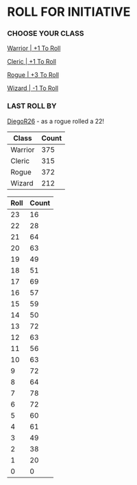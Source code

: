 # ROLL FOR INITIATIVE
### CHOOSE YOUR CLASS

[Warrior | +1 To Roll](https://github.com/benjaminsampica/benjaminsampica/issues/new?title=roll%7Cwarrior&body=Just+click+%27Submit+new+issue%27.)

[Cleric | +1 To Roll](https://github.com/benjaminsampica/benjaminsampica/issues/new?title=roll%7Ccleric&body=Just+click+%27Submit+new+issue%27.)

[Rogue | +3 To Roll](https://github.com/benjaminsampica/benjaminsampica/issues/new?title=roll%7Crogue&body=Just+click+%27Submit+new+issue%27.)

[Wizard | -1 To Roll](https://github.com/benjaminsampica/benjaminsampica/issues/new?title=roll%7Cwizard&body=Just+click+%27Submit+new+issue%27.)
### LAST ROLL BY
[DiegoR26](https://www.github.com/DiegoR26) - as a rogue rolled a 22!

|Class|Count|
|-|-|
|Warrior|375|
|Cleric|315|
|Rogue|372|
|Wizard|212|

|Roll|Count|
|-|-|
|23|16
|22|28
|21|64
|20|63
|19|49
|18|51
|17|69
|16|57
|15|59
|14|50
|13|72
|12|63
|11|56
|10|63
|9|72
|8|64
|7|78
|6|72
|5|60
|4|61
|3|49
|2|38
|1|20
|0|0
